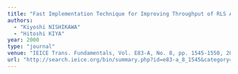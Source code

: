 ```yaml
---
title: "Fast Implementation Technique for Improving Throughput of RLS Adaptive Filters"
authors:
  - "Kiyoshi NISHIKAWA"
  - "Hitoshi KIYA"
year: 2000
type: "journal"
venue: "IEICE Trans. Fundamentals, Vol. E83-A, No. 8, pp. 1545-1550, 2000-08-01."
url: "http://search.ieice.org/bin/summary.php?id=e83-a_8_1545&category=A&year=2000&lang=E&abst="
---
```

